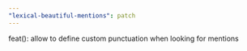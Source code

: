 ```yaml
---
"lexical-beautiful-mentions": patch
---
```


feat(): allow to define custom punctuation when looking for mentions
